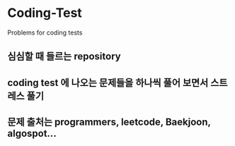 # Coding-Test
Problems for coding tests

## 심심할 때 들르는 repository
## coding test 에 나오는 문제들을 하나씩 풀어 보면서 스트레스 풀기
## 문제 출처는 programmers, leetcode, Baekjoon, algospot...
